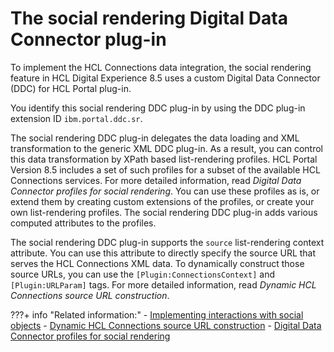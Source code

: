 # The social rendering Digital Data Connector plug-in

To implement the HCL Connections data integration, the social rendering feature in HCL Digital Experience 8.5 uses a custom Digital Data Connector \(DDC\) for HCL Portal plug-in.

You identify this social rendering DDC plug-in by using the DDC plug-in extension ID `ibm.portal.ddc.sr`.

The social rendering DDC plug-in delegates the data loading and XML transformation to the generic XML DDC plug-in. As a result, you can control this data transformation by XPath based list-rendering profiles. HCL Portal Version 8.5 includes a set of such profiles for a subset of the available HCL Connections services. For more detailed information, read *Digital Data Connector profiles for social rendering*. You can use these profiles as is, or extend them by creating custom extensions of the profiles, or create your own list-rendering profiles. The social rendering DDC plug-in adds various computed attributes to the profiles.

The social rendering DDC plug-in supports the `source` list-rendering context attribute. You can use this attribute to directly specify the source URL that serves the HCL Connections XML data. To dynamically construct those source URLs, you can use the `[Plugin:ConnectionsContext]` and `[Plugin:URLParam]` tags. For more detailed information, read *Dynamic HCL Connections source URL construction*.


???+ info "Related information:"
    - [Implementing interactions with social objects](../customizing_view_definitions/implementing_interactions_social_object/index.md)
    - [Dynamic HCL Connections source URL construction](../extending_social_lists_using_ddc/soc_rendr_dyn_conn_srcurl_cnstrct.md)
    - [Digital Data Connector profiles for social rendering](../customizing_view_definitions/customizing_visualdesign/customizing_markup_gen/ddc_profiles_for_social_rend/index.md)


